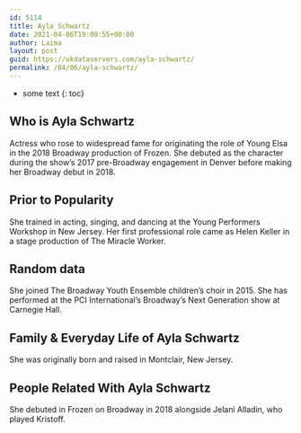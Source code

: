 ```yaml
---
id: 5114
title: Ayla Schwartz
date: 2021-04-06T19:00:55+00:00
author: Laima
layout: post
guid: https://ukdataservers.com/ayla-schwartz/
permalink: /04/06/ayla-schwartz/
---
```


* some text
{: toc}


## Who is Ayla Schwartz
                  
                  
                  
Actress who rose to widespread fame for originating the role of Young Elsa in the 2018 Broadway production of Frozen. She debuted as the character during the show&#8217;s 2017 pre-Broadway engagement in Denver before making her Broadway debut in 2018. 
                  
              
            
              
            
                
                
                
## Prior to Popularity
                  
                  
                  
She trained in acting, singing, and dancing at the Young Performers Workshop in New Jersey. Her first professional role came as Helen Keller in a stage production of The Miracle Worker. 
                  
              
            
              
            
                
                
                
## Random data
                  
                  
                  
She joined The Broadway Youth Ensemble children&#8217;s choir in 2015. She has performed at the PCI International&#8217;s Broadway&#8217;s Next Generation show at Carnegie Hall. 
                  
              
            
              
            
                
                
                
## Family & Everyday Life of Ayla Schwartz
                  
                  
                  
She was originally born and raised in Montclair, New Jersey. 
                  
              
            
              
            
                
                
                
## People Related With Ayla Schwartz
                  
                  
                  
She debuted in Frozen on Broadway in 2018 alongside Jelani Alladin, who played Kristoff. 
                  
              
            
              
            
                
              
            
              
              
            
            
              
            
          
          
          